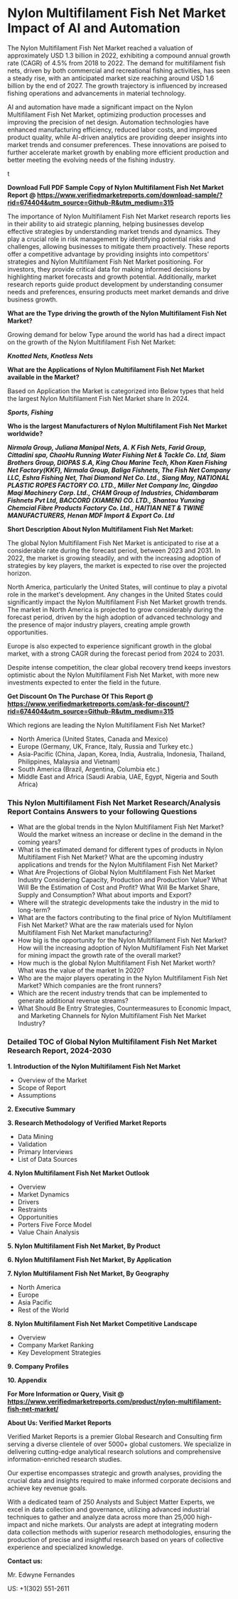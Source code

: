 <meta name="title" content="Global Nylon Multifilament Fish Net Market Impact of AI and Automation"><meta name="description" content="The Nylon Multifilament Fish Net Market reached a valuation of approximately USD 1.3 billion in 2022, exhibiting a compound annual growth rate (CAGR) of 4.5% from 2018"><meta name="title" content="Nylon Multifilament Fish Net Market Size, Share, Scope, Trends, Growth, Opportunities, Analysis, Forecast"><h1>Nylon Multifilament Fish Net Market Impact of AI and Automation</h1><p>The Nylon Multifilament Fish Net Market reached a valuation of approximately USD 1.3 billion in 2022, exhibiting a compound annual growth rate (CAGR) of 4.5% from 2018 to 2022. The demand for multifilament fish nets, driven by both commercial and recreational fishing activities, has seen a steady rise, with an anticipated market size reaching around USD 1.6 billion by the end of 2027. The growth trajectory is influenced by increased fishing operations and advancements in material technology.</p><p>AI and automation have made a significant impact on the Nylon Multifilament Fish Net Market, optimizing production processes and improving the precision of net design. Automation technologies have enhanced manufacturing efficiency, reduced labor costs, and improved product quality, while AI-driven analytics are providing deeper insights into market trends and consumer preferences. These innovations are poised to further accelerate market growth by enabling more efficient production and better meeting the evolving needs of the fishing industry.</p>t</p><p id="" class=""><strong>Download Full PDF Sample Copy of Nylon Multifilament Fish Net Market Report @ <a href="https://www.verifiedmarketreports.com/download-sample/?rid=674404&utm_source=Github-R&utm_medium=315" target="_blank">https://www.verifiedmarketreports.com/download-sample/?rid=674404&utm_source=Github-R&utm_medium=315</a></strong></p><p>The importance of&nbsp;Nylon Multifilament Fish Net Market research reports lies in their ability to aid strategic planning, helping businesses develop effective strategies by understanding market trends and dynamics. They play a crucial role in risk management by identifying potential risks and challenges, allowing businesses to mitigate them proactively. These reports offer a competitive advantage by providing insights into competitors' strategies and Nylon Multifilament Fish Net Market positioning. For investors, they provide critical data for making informed decisions by highlighting market forecasts and growth potential. Additionally, market research reports guide product development by understanding consumer needs and preferences, ensuring products meet market demands and drive business growth.</p><p><strong>What are the&nbsp;Type driving the growth of the Nylon Multifilament Fish Net Market?</strong></p><p id="" class="">Growing demand for below Type around the world has had a direct impact on the growth of the Nylon Multifilament Fish Net Market:</p><em><strong>Knotted Nets, Knotless Nets</strong></em></p><strong>What are the&nbsp;Applications&nbsp;of Nylon Multifilament Fish Net Market available in the Market?</strong></p><p id="" class="">Based on Application the Market is categorized into Below types that held the largest Nylon Multifilament Fish Net Market share In 2024.</p><em><strong>Sports, Fishing</strong></em></p><strong>Who is the largest Manufacturers of Nylon Multifilament Fish Net Market worldwide?</strong></p><p><em><strong>Nirmala Group, Juliana Manipal Nets, A. K Fish Nets, Farid Group, Cittadini spa, ChaoHu Running Water Fishing Net & Tackle Co. Ltd, Siam Brothers Group, DIOPAS S.A, King Chou Marine Tech, Khon Kaen Fishing Net Factory(KKF), Nirmala Group, Baliga Fishnets, The Fish Net Company LLC, Eshra Fishing Net, Thai Diamond Net Co. Ltd., Siang May, NATIONAL PLASTIC ROPES FACTORY CO. LTD., Miller Net Company Inc, Qingdao Maqi Machinery Corp. Ltd., CHAM Group of Industries, Chidambaram Fishnets Pvt Ltd, BACCORD (XIAMEN) CO. LTD., Shantou Yunxing Chemcial Fibre Products Factory Co. Ltd., HAITIAN NET & TWINE MANUFACTURERS, Henan MDF Import & Export Co. Ltd</strong></em></p><p id="" class=""><strong>Short Description About Nylon Multifilament Fish Net Market:</strong></p><p>The global Nylon Multifilament Fish Net Market is anticipated to rise at a considerable rate during the forecast period, between 2023 and 2031. In 2022, the market is growing steadily, and with the increasing adoption of strategies by key players, the market is expected to rise over the projected horizon.</p><p>North America, particularly the United States, will continue to play a pivotal role in the market's development. Any changes in the United States could significantly impact the Nylon Multifilament Fish Net Market growth trends. The market in North America is projected to grow considerably during the forecast period, driven by the high adoption of advanced technology and the presence of major industry players, creating ample growth opportunities.</p><p>Europe is also expected to experience significant growth in the global market, with a strong CAGR during the forecast period from 2024 to 2031.</p><p>Despite intense competition, the clear global recovery trend keeps investors optimistic about the Nylon Multifilament Fish Net Market, with more new investments expected to enter the field in the future.</p><p id="" class=""><strong>Get Discount On The Purchase Of This Report @ <a href="https://www.verifiedmarketreports.com/ask-for-discount/?rid=674404&utm_source=Github-R&utm_medium=315" target="_blank">https://www.verifiedmarketreports.com/ask-for-discount/?rid=674404&utm_source=Github-R&utm_medium=315</a></strong></p>Which regions are leading the Nylon Multifilament Fish Net Market?</p><ul><li>North America (United States, Canada and Mexico)</li><li>Europe (Germany, UK, France, Italy, Russia and Turkey etc.)</li><li>Asia-Pacific (China, Japan, Korea, India, Australia, Indonesia, Thailand, Philippines, Malaysia and Vietnam)</li><li>South America (Brazil, Argentina, Columbia etc.)</li><li>Middle East and Africa (Saudi Arabia, UAE, Egypt, Nigeria and South Africa)</li></ul><h3 id="" class="">This Nylon Multifilament Fish Net Market Research/Analysis Report Contains Answers to your following Questions</h3><ul><li>What are the global trends in the Nylon Multifilament Fish Net Market? Would the market witness an increase or decline in the demand in the coming years?</li><li>What is the estimated demand for different types of products in Nylon Multifilament Fish Net Market? What are the upcoming industry applications and trends for the Nylon Multifilament Fish Net Market?</li><li>What Are Projections of Global Nylon Multifilament Fish Net Market Industry Considering Capacity, Production and Production Value? What Will Be the Estimation of Cost and Profit? What Will Be Market Share, Supply and Consumption? What about imports and Export?</li><li>Where will the strategic developments take the industry in the mid to long-term?</li><li>What are the factors contributing to the final price of Nylon Multifilament Fish Net Market? What are the raw materials used for Nylon Multifilament Fish Net Market manufacturing?</li><li>How big is the opportunity for the Nylon Multifilament Fish Net Market? How will the increasing adoption of Nylon Multifilament Fish Net Market for mining impact the growth rate of the overall market?</li><li>How much is the global Nylon Multifilament Fish Net Market worth? What was the value of the market In 2020?</li><li>Who are the major players operating in the Nylon Multifilament Fish Net Market? Which companies are the front runners?</li><li>Which are the recent industry trends that can be implemented to generate additional revenue streams?</li><li>What Should Be Entry Strategies, Countermeasures to Economic Impact, and Marketing Channels for Nylon Multifilament Fish Net Market Industry?</li></ul><h3 id="" class="">Detailed TOC of Global Nylon Multifilament Fish Net Market Research Report, 2024-2030</h3><p id="" class=""><strong>1. Introduction of the Nylon Multifilament Fish Net Market</strong></p><ul><li>Overview of the Market</li><li>Scope of Report</li><li>Assumptions</li></ul><p id="" class=""><strong>2. Executive Summary</strong></p><p id="" class=""><strong>3. Research Methodology of Verified Market Reports</strong></p><ul><li>Data Mining</li><li>Validation</li><li>Primary Interviews</li><li>List of Data Sources</li></ul><p id="" class=""><strong>4. Nylon Multifilament Fish Net Market Outlook</strong></p><ul><li>Overview</li><li>Market Dynamics</li><li>Drivers</li><li>Restraints</li><li>Opportunities</li><li>Porters Five Force Model</li><li>Value Chain Analysis</li></ul><p id="" class=""><strong>5. Nylon Multifilament Fish Net Market, By Product</strong></p><p id="" class=""><strong>6. Nylon Multifilament Fish Net Market, By Application</strong></p><p id="" class=""><strong>7. Nylon Multifilament Fish Net Market, By Geography</strong></p><ul><li>North America</li><li>Europe</li><li>Asia Pacific</li><li>Rest of the World</li></ul><p id="" class=""><strong>8. Nylon Multifilament Fish Net Market Competitive Landscape</strong></p><ul><li>Overview</li><li>Company Market Ranking</li><li>Key Development Strategies</li></ul><p id="" class=""><strong>9. Company Profiles</strong></p><p id="" class=""><strong>10. Appendix</strong></p><p id="" class=""><strong>For More Information or Query, Visit @ <a href="https://www.verifiedmarketreports.com/product/nylon-multifilament-fish-net-market/" target="_blank">https://www.verifiedmarketreports.com/product/nylon-multifilament-fish-net-market/</a></strong></p><p id="" class=""><strong>About Us: Verified Market Reports</strong></p><p id="" class="">Verified Market Reports is a premier Global Research and Consulting firm serving a diverse clientele of over 5000+ global customers. We specialize in delivering cutting-edge analytical research solutions and comprehensive information-enriched research studies.</p><p id="" class="">Our expertise encompasses strategic and growth analyses, providing the crucial data and insights required to make informed corporate decisions and achieve key revenue goals.</p><p id="" class="">With a dedicated team of 250 Analysts and Subject Matter Experts, we excel in data collection and governance, utilizing advanced industrial techniques to gather and analyze data across more than 25,000 high-impact and niche markets. Our analysts are adept at integrating modern data collection methods with superior research methodologies, ensuring the production of precise and insightful research based on years of collective experience and specialized knowledge.</p><p id="" class=""><strong>Contact us:</strong></p><p id="" class="">Mr. Edwyne Fernandes</p><p id="" class="">US: +1(302) 551-2611</p>